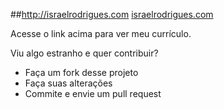 ##http://israelrodrigues.com
[israelrodrigues.com](http://israelrodrigues.com)

Acesse o link acima para ver meu currículo.

Viu algo estranho e quer contribuir?
* Faça um fork desse projeto
* Faça suas alterações
* Commite e envie um pull request
